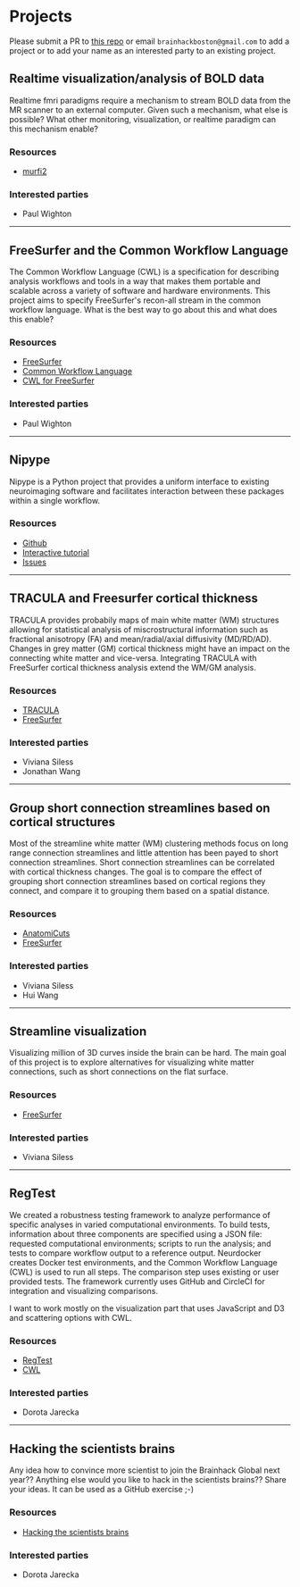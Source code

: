 # Projects

Please submit a PR to [this repo](https://github.com/brainhack-boston/brainhack-boston.github.io) or email `brainhackboston@gmail.com` to add a project or to add your name as an interested party to an existing project.

## Realtime visualization/analysis of BOLD data

Realtime fmri paradigms require a mechanism to stream BOLD data from the MR scanner to an external computer.  Given such a mechanism, what else is possible?  What other monitoring, visualization, or realtime paradigm can this mechanism enable?

### Resources
- [murfi2](https://github.com/gablab/murfi2)

### Interested parties
- Paul Wighton

---

## FreeSurfer and the Common Workflow Language

The Common Workflow Language (CWL) is a specification for describing analysis workflows and tools in a way that makes them portable and scalable across a variety of software and hardware environments.  This project aims to specify FreeSurfer's recon-all stream in the common workflow language.  What is the best way to go about this and what does this enable?

### Resources
- [FreeSurfer](https://github.com/freesurfer/freesurfer)
- [Common Workflow Language](https://github.com/common-workflow-language/common-workflow-language)
- [CWL for FreeSurfer](https://github.com/corticometrics/fs-cwl)

### Interested parties
- Paul Wighton

---

## Nipype

Nipype is a Python project that provides a uniform interface to existing neuroimaging software and facilitates interaction between these packages within a single workflow.

### Resources
- [Github](https://github.com/nipy/nipype)
- [Interactive tutorial](https://miykael.github.io/nipype_tutorial/)
- [Issues](https://github.com/nipy/nipype/issues?utf8=%E2%9C%93&q=is%3Aopen+is%3Aissue+label%3Agood-first-issue)

---
## TRACULA and Freesurfer cortical thickness

TRACULA provides probabily maps of main white matter (WM)  structures allowing for statistical analysis of miscrostructural information such as fractional anisotropy (FA) and mean/radial/axial diffusivity (MD/RD/AD). Changes in grey matter (GM) cortical thickness might have an impact on the connecting white matter and vice-versa. Integrating TRACULA with FreeSurfer cortical thickness analysis extend the WM/GM analysis.

### Resources
- [TRACULA](https://surfer.nmr.mgh.harvard.edu/fswiki/Tracula)
- [FreeSurfer](https://github.com/freesurfer/freesurfer)

### Interested parties
- Viviana Siless
- Jonathan Wang

---
## Group short connection streamlines based on cortical structures

Most of the streamline white matter (WM) clustering methods focus on long range connection streamlines and little attention has been payed to short connection streamlines. Short connection streamlines can be correlated with cortical thickness changes. The goal is to compare the effect of grouping short connection streamlines based on cortical regions they connect, and compare it to grouping them based on a spatial distance.

### Resources
- [AnatomiCuts](https://www.ncbi.nlm.nih.gov/pubmed/29100937)
- [FreeSurfer](https://github.com/freesurfer/freesurfer)

### Interested parties
- Viviana Siless
- Hui Wang

---
## Streamline visualization

Visualizing million of 3D curves inside the brain can be hard. The main goal of this project is to explore alternatives for visualizing white matter connections, such as short connections on the flat surface.

### Resources
- [FreeSurfer](https://github.com/freesurfer/freesurfer)

### Interested parties
- Viviana Siless

---
## RegTest

We created a robustness testing framework to analyze performance of specific analyses in varied computational environments. To build tests, information about three components are specified using a JSON file: requested computational environments; scripts to run the analysis; and tests to compare workflow output to a reference output. Neurdocker creates Docker test environments, and the Common Workflow Language (CWL) is used to run all steps. The comparison step uses existing or user provided tests. The framework currently uses GitHub and CircleCI for integration and visualizing comparisons.

I want to work mostly on the visualization part that uses JavaScript and D3 and scattering options with CWL.

### Resources
- [RegTest](https://github.com/ReproNim/regtests)
- [CWL](https://www.commonwl.org/)

### Interested parties
- Dorota Jarecka

---
## Hacking the scientists brains

Any idea how to convince more scientist to join the Brainhack Global next year?? Anything else would you like to hack in the scientists brains?? Share your ideas. 
It can be used as a GitHub exercise ;-)

### Resources
- [Hacking the scientists brains](https://github.com/djarecka/hacking_the_scientists_brains)

### Interested parties
- Dorota Jarecka





